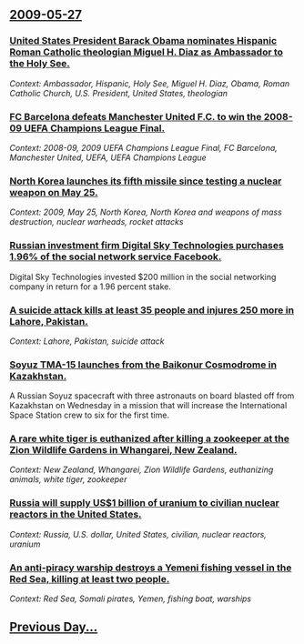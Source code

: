 ## [2009-05-27](/news/2009/05/27/index.md)

### [ United States President Barack Obama nominates Hispanic Roman Catholic theologian Miguel H. Diaz as Ambassador to the Holy See. ](/news/2009/05/27/united-states-president-barack-obama-nominates-hispanic-roman-catholic-theologian-miguel-h-diaz-as-ambassador-to-the-holy-see.md)
_Context: Ambassador, Hispanic, Holy See, Miguel H. Diaz, Obama, Roman Catholic Church, U.S. President, United States, theologian_

### [ FC Barcelona defeats Manchester United F.C. to win the 2008-09 UEFA Champions League Final. ](/news/2009/05/27/fc-barcelona-defeats-manchester-united-f-c-to-win-the-2008-09-uefa-champions-league-final.md)
_Context: 2008-09, 2009 UEFA Champions League Final, FC Barcelona, Manchester United, UEFA, UEFA Champions League_

### [ North Korea launches its fifth missile since testing a nuclear weapon on May 25. ](/news/2009/05/27/north-korea-launches-its-fifth-missile-since-testing-a-nuclear-weapon-on-may-25.md)
_Context: 2009, May 25, North Korea, North Korea and weapons of mass destruction, nuclear warheads, rocket attacks_

### [ Russian investment firm Digital Sky Technologies purchases 1.96% of the social network service Facebook. ](/news/2009/05/27/russian-investment-firm-digital-sky-technologies-purchases-1-96-of-the-social-network-service-facebook.md)
Digital Sky Technologies invested $200 million in the social networking company in return for a 1.96 percent stake.

### [ A suicide attack kills at least 35 people and injures 250 more in Lahore, Pakistan. ](/news/2009/05/27/a-suicide-attack-kills-at-least-35-people-and-injures-250-more-in-lahore-pakistan.md)
_Context: Lahore, Pakistan, suicide attack_

### [ Soyuz TMA-15 launches from the Baikonur Cosmodrome in Kazakhstan.  ](/news/2009/05/27/soyuz-tma-15-launches-from-the-baikonur-cosmodrome-in-kazakhstan.md)
A Russian Soyuz spacecraft with three astronauts on board blasted off from Kazakhstan on Wednesday in a mission that will increase the International Space Station crew to six for the first time.

### [ A rare white tiger is euthanized after killing a zookeeper at the Zion Wildlife Gardens in Whangarei, New Zealand. ](/news/2009/05/27/a-rare-white-tiger-is-euthanized-after-killing-a-zookeeper-at-the-zion-wildlife-gardens-in-whangarei-new-zealand.md)
_Context: New Zealand, Whangarei, Zion Wildlife Gardens, euthanizing animals, white tiger, zookeeper_

### [ Russia will supply US$1 billion of uranium to civilian nuclear reactors in the United States. ](/news/2009/05/27/russia-will-supply-us-1-billion-of-uranium-to-civilian-nuclear-reactors-in-the-united-states.md)
_Context: Russia, U.S. dollar, United States, civilian, nuclear reactors, uranium_

### [ An anti-piracy warship destroys a Yemeni fishing vessel in the Red Sea, killing at least two people. ](/news/2009/05/27/an-anti-piracy-warship-destroys-a-yemeni-fishing-vessel-in-the-red-sea-killing-at-least-two-people.md)
_Context: Red Sea, Somali pirates, Yemen, fishing boat, warships_

## [Previous Day...](/news/2009/05/26/index.md)

